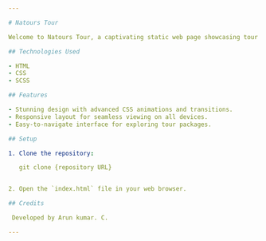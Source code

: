 ```yaml
---

# Natours Tour

Welcome to Natours Tour, a captivating static web page showcasing tour destinations with advanced CSS animations and transitions.

## Technologies Used

- HTML
- CSS
- SCSS

## Features

- Stunning design with advanced CSS animations and transitions.
- Responsive layout for seamless viewing on all devices.
- Easy-to-navigate interface for exploring tour packages.

## Setup

1. Clone the repository:

   git clone {repository URL}


2. Open the `index.html` file in your web browser.

## Credits

 Developed by Arun kumar. C.

---
```


